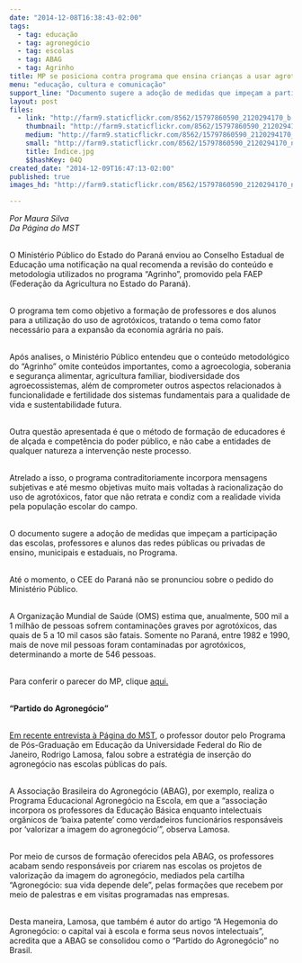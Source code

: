 ```yaml
---
date: "2014-12-08T16:38:43-02:00"
tags:
  - tag: educação
  - tag: agronegócio
  - tag: escolas
  - tag: ABAG
  - tag: Agrinho
title: MP se posiciona contra programa que ensina crianças a usar agrotóxicos
menu: "educação, cultura e comunicação"
support_line: "Documento sugere a adoção de medidas que impeçam a participação das escolas, professores e alunos das redes públicas ou privadas de ensino no programa."
layout: post
files:
  - link: "http://farm9.staticflickr.com/8562/15797860590_2120294170_b.jpg"
    thumbnail: "http://farm9.staticflickr.com/8562/15797860590_2120294170_t.jpg"
    medium: "http://farm9.staticflickr.com/8562/15797860590_2120294170_z.jpg"
    small: "http://farm9.staticflickr.com/8562/15797860590_2120294170_n.jpg"
    title: Índice.jpg
    $$hashKey: 04Q
created_date: "2014-12-09T16:47:13-02:00"
published: true
images_hd: "http://farm9.staticflickr.com/8562/15797860590_2120294170_n.jpg"

---
```

<p><em>Por Maura Silva<br />
Da P&aacute;gina do MST</em></p>

<p><br />
O Minist&eacute;rio P&uacute;blico do Estado do Paran&aacute; enviou ao Conselho Estadual de Educa&ccedil;&atilde;o uma notifica&ccedil;&atilde;o na qual recomenda a revis&atilde;o do conte&uacute;do e metodologia utilizados no programa &ldquo;Agrinho&rdquo;, promovido pela FAEP (Federa&ccedil;&atilde;o da Agricultura no Estado do Paran&aacute;).&nbsp;&nbsp;&nbsp;</p>

<p><br />
O programa tem como objetivo a forma&ccedil;&atilde;o de professores e dos alunos para a utiliza&ccedil;&atilde;o do uso de agrot&oacute;xicos, tratando o tema como fator necess&aacute;rio para a expans&atilde;o da economia agr&aacute;ria no pa&iacute;s.</p>

<p><br />
Ap&oacute;s analises, o Minist&eacute;rio P&uacute;blico entendeu que o conte&uacute;do metodol&oacute;gico do &ldquo;Agrinho&rdquo; omite conte&uacute;dos importantes, como a agroecologia, soberania e seguran&ccedil;a alimentar, agricultura familiar, biodiversidade dos agroecossistemas, al&eacute;m de comprometer outros aspectos relacionados &agrave; funcionalidade e fertilidade dos sistemas fundamentais para a qualidade de vida e sustentabilidade futura.</p>

<p><br />
Outra quest&atilde;o apresentada &eacute; que o m&eacute;todo de forma&ccedil;&atilde;o de educadores &eacute; de al&ccedil;ada e compet&ecirc;ncia do poder p&uacute;blico, e n&atilde;o cabe a entidades de qualquer natureza a interven&ccedil;&atilde;o neste processo.</p>

<p><br />
Atrelado a isso, o programa contraditoriamente incorpora mensagens subjetivas e at&eacute; mesmo objetivas muito mais voltadas &agrave; racionaliza&ccedil;&atilde;o do uso de agrot&oacute;xicos, fator que n&atilde;o retrata e condiz com a realidade vivida pela popula&ccedil;&atilde;o escolar do campo.</p>

<p><br />
O documento sugere a ado&ccedil;&atilde;o de medidas que impe&ccedil;am a participa&ccedil;&atilde;o das escolas, professores e alunos das redes p&uacute;blicas ou privadas de ensino, municipais e estaduais, no Programa.</p>

<p><br />
At&eacute; o momento, o CEE do Paran&aacute; n&atilde;o se pronunciou sobre o pedido do Minist&eacute;rio P&uacute;blico.</p>

<p><br />
A Organiza&ccedil;&atilde;o Mundial de Sa&uacute;de (OMS) estima que, anualmente, 500 mil a 1 milh&atilde;o de pessoas sofrem contamina&ccedil;&otilde;es graves por agrot&oacute;xicos, das quais de 5 a 10 mil casos s&atilde;o fatais. Somente no Paran&aacute;, entre 1982 e 1990, mais de nove mil pessoas foram contaminadas por agrot&oacute;xicos, determinando a morte de 546 pessoas.</p>

<p><br />
Para conferir o parecer do MP, clique <a _fcksavedurl="http://www.mst.org.br/sites/default/files/ParecerTecnicoAgrinho.pdf" href="http://www.mst.org.br/sites/default/files/ParecerTecnicoAgrinho.pdf">aqui</a><a href="http://www.mst.org.br/sites/default/files/ParecerTecnicoAgrinho.pdf">.</a></p>

<p><br />
<strong>&ldquo;Partido do Agroneg&oacute;cio&rdquo;</strong></p>

<p><br />
<a _fcksavedurl="http://www.mst.org.br/node/16729" href="http://www.mst.org.br/node/16729" target="_blank">Em recente entrevista &agrave; P&aacute;gina do MST</a>, o professor doutor pelo Programa de P&oacute;s-Gradua&ccedil;&atilde;o em Educa&ccedil;&atilde;o da Universidade Federal do Rio de Janeiro, Rodrigo Lamosa, falou sobre a estrat&eacute;gia de inser&ccedil;&atilde;o do agroneg&oacute;cio nas escolas p&uacute;blicas do pa&iacute;s.</p>

<p><br />
A Associa&ccedil;&atilde;o Brasileira do Agroneg&oacute;cio (ABAG), por exemplo, realiza o Programa Educacional Agroneg&oacute;cio na Escola, em que a &ldquo;associa&ccedil;&atilde;o incorpora os professores da Educa&ccedil;&atilde;o B&aacute;sica enquanto intelectuais org&acirc;nicos de &lsquo;baixa patente&rsquo; como verdadeiros funcion&aacute;rios respons&aacute;veis por &lsquo;valorizar a imagem do agroneg&oacute;cio&rsquo;&rdquo;, observa Lamosa.</p>

<p><br />
Por meio de cursos de forma&ccedil;&atilde;o oferecidos pela ABAG, os professores acabam sendo respons&aacute;veis por criarem nas escolas os projetos de valoriza&ccedil;&atilde;o da imagem do agroneg&oacute;cio, mediados pela cartilha &ldquo;Agroneg&oacute;cio: sua vida depende dele&rdquo;, pelas forma&ccedil;&otilde;es que recebem por meio de palestras e em visitas programadas nas empresas.</p>

<p><br />
Desta maneira, Lamosa, que tamb&eacute;m &eacute; autor do artigo &ldquo;A Hegemonia do Agroneg&oacute;cio: o capital vai &agrave; escola e forma seus novos intelectuais&rdquo;, acredita que a ABAG se consolidou como o &ldquo;Partido do Agroneg&oacute;cio&rdquo; no Brasil.</p>

<p>&nbsp;</p>
